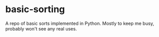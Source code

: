 # basic-sorting
A repo of basic sorts implemented in Python. Mostly to keep me busy, probably won't see any real uses.

